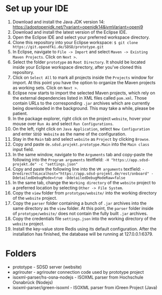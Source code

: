 # Set up your IDE
1. Download and install the Java JDK version 14: https://adoptopenjdk.net/?variant=openjdk14&jvmVariant=openj9
2. Download and install the latest version of the Eclipse IDE.
3. Open the Eclipse IDE and select your preferred workspace directory.
4. Clone this repository into your Eclipse workspace:
`$ git clone https://git.opendfki.de/SDSD/prototype.git`
5. In Eclipse, navigate to `File -> Import` and select `Maven -> Existing Maven Projects`. Click on `Next >`.
6. Select the folder `prototype` as `Root Directory`. It should be located inside your Eclipse workspace directory, after you've cloned this repository.
7. Click on `Select All` to mark all projects inside the `Projects` window for import. At this point you have the option to organize the Maven projects as working sets. Click on `Next >`.
8. Eclipse now starts to import the selected Maven projects, which rely on the external dependencies listed in XML files called `pom.xml`. Those contain URLs to the corresponding `.jar` archives  which are currently being downloaded in the background. This may take a while, please be patient.
9. In the package explorer, right click on the project `website`, hover your mouse over `Run As` and select `Run Configurations`.
10. On the left, right click on `Java Application`, select `New Configuration` and enter `SDSD Website` as the name of the configuration.
11. Stay in the `Main` tab and select `website` as `Project` by clicking `Browse`.
12. Copy and paste `de.sdsd.projekt.prototype.Main` into the `Main class` input field.
13. In the same window, navigate to the `Arguments` tab and copy-paste the following into the  `Program arguments` textfield:
`-H "https://app.sdsd-projekt.de" -c "settings.json"` 
14. Copy and paste the following line into the `VM arguments` textfield:
`-DredirectToLocalhost="https://app.sdsd-projekt.de/rest/onboard" -DdetailedDebugMode=true -DdetailedDebugModeRaw=false`
15. In the same tab, change the `Working directory` of the `website` project to a preferred location by selecting `Other -> File System`.
16.  Copy the `view` folder from `prototype/website/` into the working directory of the `website` project.
17. Copy the `parser`  folder containing a bunch of `.jar` archives into the same directory as the `view` folder. At this point, the `parser` folder inside of `prototype/website/` does not contain the fully built `.jar` archives.
18. Copy the credentials file `settings.json` into the working directory of the `website` project.
19. Install the key-value store Redis using its default configuration. After the installation has finished, the database will be running at 127.0.0.1:6379.

# Folders
* prototype - SDSD server (website)
* agrirouter - agrirouter connection code used by prototype project
* isoxml-parser/hs-osna-nodejs - ISOXML parser from Hochschule Osnabrück (Nodejs)
* isoxml-parser/igreen-isoxml - ISOXML parser from iGreen Project (Java)
